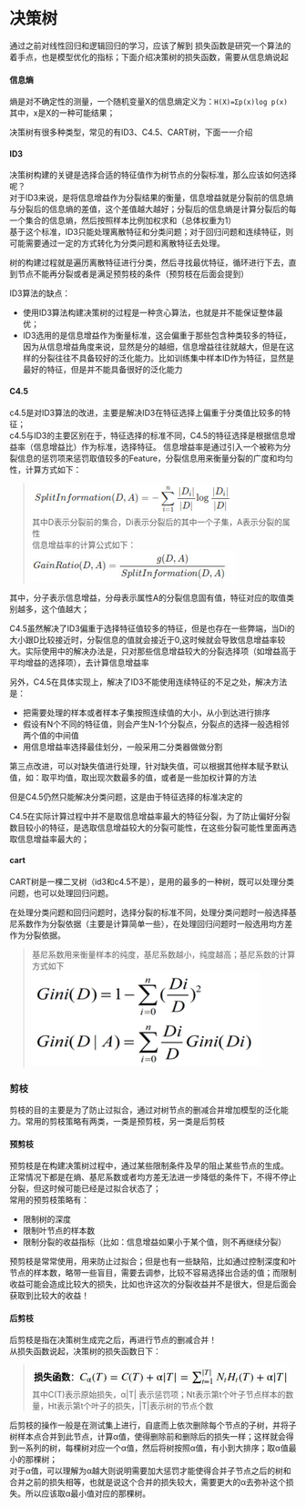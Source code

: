 决策树
====
通过之前对线性回归和逻辑回归的学习，应该了解到 损失函数是研究一个算法的着手点，也是模型优化的指标；下面介绍决策树的损失函数，需要从信息熵说起

#### 信息熵 ####
熵是对不确定性的测量，一个随机变量X的信息熵定义为：```H(X)=Σp(x)log p(x)``` 其中，x是X的一种可能结果；

决策树有很多种类型，常见的有ID3、C4.5、CART树，下面一一介绍

#### ID3 ####
决策树构建的关键是选择合适的特征值作为树节点的分裂标准，那么应该如何选择呢？<br>
对于ID3来说，是将信息增益作为分裂结果的衡量，信息增益就是分裂前的信息熵与分裂后的信息熵的差值，这个差值越大越好；分裂后的信息熵是计算分裂后的每一个集合的信息熵，然后按照样本比例加权求和（总体权重为1）<br>
基于这个标准，ID3只能处理离散特征和分类问题；对于回归问题和连续特征，则可能需要通过一定的方式转化为分类问题和离散特征去处理。

树的构建过程就是遍历离散特征进行分类，然后寻找最优特征，循环进行下去，直到节点不能再分裂或者是满足预剪枝的条件（预剪枝在后面会提到）

ID3算法的缺点：
- 使用ID3算法构建决策树的过程是一种贪心算法，也就是并不能保证整体最优；
- ID3选用的是信息增益作为衡量标准，这会偏重于那些包含种类较多的特征，因为从信息增益角度来说，显然是分的越细，信息增益往往就越大，但是在这样的分裂往往不具备较好的泛化能力。比如训练集中样本ID作为特征，显然是最好的特征，但是并不能具备很好的泛化能力

#### C4.5 ####
c4.5是对ID3算法的改进，主要是解决ID3在特征选择上偏重于分类值比较多的特征；<br>
c4.5与ID3的主要区别在于，特征选择的标准不同，C4.5的特征选择是根据信息增益率（信息增益比）作为标准，选择特征。
信息增益率是通过引入一个被称为分裂信息的惩罚项来惩罚取值较多的Feature，分裂信息用来衡量分裂的广度和均匀性，计算方式如下：
>![分裂信息计算公式](/docs/ml/images/6-1.jpg) <br>
其中D表示分裂前的集合，Di表示分裂后的其中一个子集，A表示分裂的属性<br>
信息增益率的计算公式如下：<br>
![信息增益率](/docs/ml/images/6-2.jpg)

其中，分子表示信息增益，分母表示属性A的分裂信息固有值，特征对应的取值类别越多，这个值越大；

C4.5虽然解决了ID3偏重于选择特征值较多的特征，但是也存在一些弊端，当Di的大小跟D比较接近时，分裂信息的值就会接近于0,这时候就会导致信息增益率较大。实际使用中的解决办法是，只对那些信息增益较大的分裂选择项（如增益高于平均增益的选择项），去计算信息增益率

另外，C4.5在具体实现上，解决了ID3不能使用连续特征的不足之处，解决方法是：
- 把需要处理的样本或者样本子集按照连续值的大小，从小到达进行排序
- 假设有N个不同的特征值，则会产生N-1个分裂点，分裂点的选择一般选相邻两个值的中间值
- 用信息增益率选择最佳划分，一般采用二分类器做做分割

第三点改进，可以对缺失值进行处理，针对缺失值，可以根据其他样本赋予默认值，如：取平均值，取出现次数最多的值，或者是一些加权计算的方法

但是C4.5仍然只能解决分类问题，这是由于特征选择的标准决定的

C4.5在实际计算过程中并不是取信息增益率最大的特征分裂，为了防止偏好分裂数目较小的特征，是选取信息增益较大的分裂可能性，在这些分裂可能性里面再选取信息增益率最大的；

#### cart ####
CART树是一棵二叉树（id3和c4.5不是），是用的最多的一种树，既可以处理分类问题，也可以处理回归问题。

在处理分类问题和回归问题时，选择分裂的标准不同，处理分类问题时一般选择基尼系数作为分裂依据（主要是计算简单一些），在处理回归问题时一般选用均方差作为分裂依据。
>基尼系数用来衡量样本的纯度，基尼系数越小，纯度越高；基尼系数的计算方式如下<br>
![基尼系数计算方式](/docs/ml/images/6-3.jpg)

### 剪枝 ###
剪枝的目的主要是为了防止过拟合，通过对树节点的删减合并增加模型的泛化能力。常用的剪枝策略有两类，一类是预剪枝，另一类是后剪枝

#### 预剪枝 ####
预剪枝是在构建决策树过程中，通过某些限制条件及早的阻止某些节点的生成。<br>
正常情况下都是在熵、基尼系数或者均方差无法进一步降低的条件下，不得不停止分裂，但这时候可能已经是过拟合状态了；<br>
常用的预剪枝策略有：
- 限制树的深度
- 限制叶节点的样本数
- 限制分裂的收益指标（比如：信息增益如果小于某个值，则不再继续分裂）

预剪枝是常常使用，用来防止过拟合；但是也有一些缺陷，比如通过控制深度和叶节点的样本数，略带一些盲目，需要去调参，比较不容易选择出合适的值；而限制收益可能会造成比较大的损失，比如也许这次的分裂收益并不是很大，但是后面会获取到比较大的收益！

#### 后剪枝 ####
后剪枝是指在决策树生成完之后，再进行节点的删减合并！<br>
从损失函数说起，决策树的损失函数日下：
>![决策树损失函数](/docs/ml/images/6-4.jpg)<br>
其中C(T)表示原始损失，α|T| 表示惩罚项；Nt表示第t个叶子节点样本的数量，Ht表示第t个叶子的损失，|T|表示树的节点个数

后剪枝的操作一般是在测试集上进行，自底而上依次删除每个节点的子树，并将子树样本点合并到此节点，计算α值，使得删除前和删除后的损失一样；这样就会得到一系列的树，每棵树对应一个α值，然后将树按照α值，有小到大排序；取α值最小的那棵树；<br>
对于α值，可以理解为α越大则说明需要加大惩罚才能使得合并子节点之后的树和合并之前的损失相等，也就是说这个合并的损失较大，需要更大的α去弥补这个损失。所以应该取α最小值对应的那棵树。

